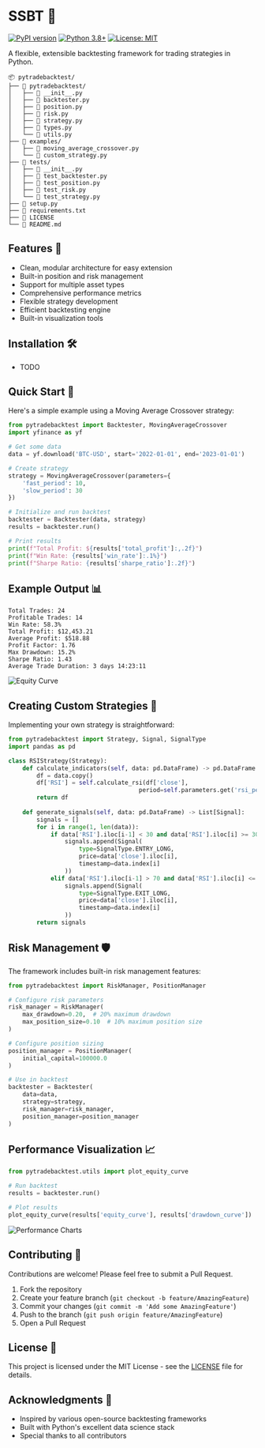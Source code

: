 # SSBT 🚀

[![PyPI version](https://badge.fury.io/py/pytradebacktest.svg)](https://badge.fury.io/py/pytradebacktest)
[![Python 3.8+](https://img.shields.io/badge/python-3.8+-blue.svg)](https://www.python.org/downloads/)
[![License: MIT](https://img.shields.io/badge/License-MIT-yellow.svg)](https://opensource.org/licenses/MIT)

A flexible, extensible backtesting framework for trading strategies in Python.

```
📦 pytradebacktest/
├── 📂 pytradebacktest/
│   ├── 📄 __init__.py
│   ├── 📄 backtester.py
│   ├── 📄 position.py
│   ├── 📄 risk.py
│   ├── 📄 strategy.py
│   ├── 📄 types.py
│   └── 📄 utils.py
├── 📂 examples/
│   ├── 📄 moving_average_crossover.py
│   └── 📄 custom_strategy.py
├── 📂 tests/
│   ├── 📄 __init__.py
│   ├── 📄 test_backtester.py
│   ├── 📄 test_position.py
│   ├── 📄 test_risk.py
│   └── 📄 test_strategy.py
├── 📄 setup.py
├── 📄 requirements.txt
├── 📄 LICENSE
└── 📄 README.md
```

## Features 🌟

- Clean, modular architecture for easy extension
- Built-in position and risk management
- Support for multiple asset types
- Comprehensive performance metrics
- Flexible strategy development
- Efficient backtesting engine
- Built-in visualization tools

## Installation 🛠️
 - TODO

## Quick Start 🚀

Here's a simple example using a Moving Average Crossover strategy:

```python
from pytradebacktest import Backtester, MovingAverageCrossover
import yfinance as yf

# Get some data
data = yf.download('BTC-USD', start='2022-01-01', end='2023-01-01')

# Create strategy
strategy = MovingAverageCrossover(parameters={
    'fast_period': 10,
    'slow_period': 30
})

# Initialize and run backtest
backtester = Backtester(data, strategy)
results = backtester.run()

# Print results
print(f"Total Profit: ${results['total_profit']:,.2f}")
print(f"Win Rate: {results['win_rate']:.1%}")
print(f"Sharpe Ratio: {results['sharpe_ratio']:.2f}")
```

## Example Output 📊

```
Total Trades: 24
Profitable Trades: 14
Win Rate: 58.3%
Total Profit: $12,453.21
Average Profit: $518.88
Profit Factor: 1.76
Max Drawdown: 15.2%
Sharpe Ratio: 1.43
Average Trade Duration: 3 days 14:23:11
```

![Equity Curve](https://github.com/TomCallan/SSBT/raw/main/docs/images/equity_curve.png)

## Creating Custom Strategies 🎯

Implementing your own strategy is straightforward:

```python
from pytradebacktest import Strategy, Signal, SignalType
import pandas as pd

class RSIStrategy(Strategy):
    def calculate_indicators(self, data: pd.DataFrame) -> pd.DataFrame:
        df = data.copy()
        df['RSI'] = self.calculate_rsi(df['close'], 
                                     period=self.parameters.get('rsi_period', 14))
        return df
    
    def generate_signals(self, data: pd.DataFrame) -> List[Signal]:
        signals = []
        for i in range(1, len(data)):
            if data['RSI'].iloc[i-1] < 30 and data['RSI'].iloc[i] >= 30:
                signals.append(Signal(
                    type=SignalType.ENTRY_LONG,
                    price=data['close'].iloc[i],
                    timestamp=data.index[i]
                ))
            elif data['RSI'].iloc[i-1] > 70 and data['RSI'].iloc[i] <= 70:
                signals.append(Signal(
                    type=SignalType.EXIT_LONG,
                    price=data['close'].iloc[i],
                    timestamp=data.index[i]
                ))
        return signals
```

## Risk Management 🛡️

The framework includes built-in risk management features:

```python
from pytradebacktest import RiskManager, PositionManager

# Configure risk parameters
risk_manager = RiskManager(
    max_drawdown=0.20,  # 20% maximum drawdown
    max_position_size=0.10  # 10% maximum position size
)

# Configure position sizing
position_manager = PositionManager(
    initial_capital=100000.0
)

# Use in backtest
backtester = Backtester(
    data=data,
    strategy=strategy,
    risk_manager=risk_manager,
    position_manager=position_manager
)
```

## Performance Visualization 📈

```python
from pytradebacktest.utils import plot_equity_curve

# Run backtest
results = backtester.run()

# Plot results
plot_equity_curve(results['equity_curve'], results['drawdown_curve'])
```

![Performance Charts](https://github.com/tomcallan/SSBT/raw/main/docs/images/performance.png)

## Contributing 🤝

Contributions are welcome! Please feel free to submit a Pull Request.

1. Fork the repository
2. Create your feature branch (`git checkout -b feature/AmazingFeature`)
3. Commit your changes (`git commit -m 'Add some AmazingFeature'`)
4. Push to the branch (`git push origin feature/AmazingFeature`)
5. Open a Pull Request

## License 📝

This project is licensed under the MIT License - see the [LICENSE](LICENSE) file for details.

## Acknowledgments 🙏

- Inspired by various open-source backtesting frameworks
- Built with Python's excellent data science stack
- Special thanks to all contributors
